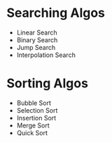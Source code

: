 # Searching Algos

- Linear Search
- Binary Search
- Jump Search
- Interpolation Search

# Sorting Algos

- Bubble Sort
- Selection Sort
- Insertion Sort
- Merge Sort
- Quick Sort